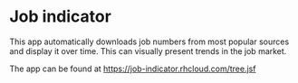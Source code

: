 Job indicator
=============

This app automatically downloads job numbers from most popular sources and display it over time. This can visually present trends in the job market.

The app can be found at <https://job-indicator.rhcloud.com/tree.jsf>
